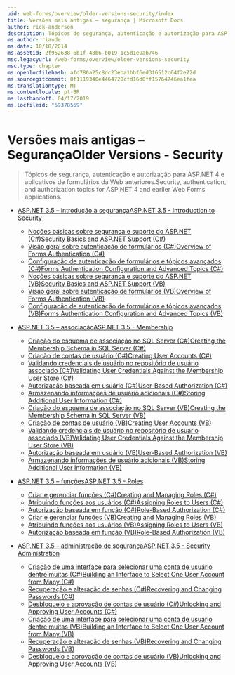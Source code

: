 ```yaml
---
uid: web-forms/overview/older-versions-security/index
title: Versões mais antigas – segurança | Microsoft Docs
author: rick-anderson
description: Tópicos de segurança, autenticação e autorização para ASP.NET 4 e aplicativos de formulários da Web anteriores.
ms.author: riande
ms.date: 10/18/2014
ms.assetid: 2f952638-6b1f-48b6-b019-1c5d1e9ab746
msc.legacyurl: /web-forms/overview/older-versions-security
msc.type: chapter
ms.openlocfilehash: afd786a25c8dc23eba1bbf6ed3f6512c64f2e72d
ms.sourcegitcommit: 0f1119340e4464720cfd16d0ff15764746ea1fea
ms.translationtype: MT
ms.contentlocale: pt-BR
ms.lasthandoff: 04/17/2019
ms.locfileid: "59378569"
---
```

# <a name="older-versions---security"></a><span data-ttu-id="22b66-103">Versões mais antigas – Segurança</span><span class="sxs-lookup"><span data-stu-id="22b66-103">Older Versions - Security</span></span>

> <span data-ttu-id="22b66-104">Tópicos de segurança, autenticação e autorização para ASP.NET 4 e aplicativos de formulários da Web anteriores.</span><span class="sxs-lookup"><span data-stu-id="22b66-104">Security, authentication, and authorization topics for ASP.NET 4 and earlier Web Forms applications.</span></span>


- [<span data-ttu-id="22b66-105">ASP.NET 3.5 – introdução à segurança</span><span class="sxs-lookup"><span data-stu-id="22b66-105">ASP.NET 3.5 - Introduction to Security</span></span>](introduction/index.md)

    - [<span data-ttu-id="22b66-106">Noções básicas sobre segurança e suporte do ASP.NET (C#)</span><span class="sxs-lookup"><span data-stu-id="22b66-106">Security Basics and ASP.NET Support (C#)</span></span>](introduction/security-basics-and-asp-net-support-cs.md)
    - [<span data-ttu-id="22b66-107">Visão geral sobre autenticação de formulários (C#)</span><span class="sxs-lookup"><span data-stu-id="22b66-107">Overview of Forms Authentication (C#)</span></span>](introduction/an-overview-of-forms-authentication-cs.md)
    - [<span data-ttu-id="22b66-108">Configuração de autenticação de formulários e tópicos avançados (C#)</span><span class="sxs-lookup"><span data-stu-id="22b66-108">Forms Authentication Configuration and Advanced Topics (C#)</span></span>](introduction/forms-authentication-configuration-and-advanced-topics-cs.md)
    - [<span data-ttu-id="22b66-109">Noções básicas sobre segurança e suporte do ASP.NET (VB)</span><span class="sxs-lookup"><span data-stu-id="22b66-109">Security Basics and ASP.NET Support (VB)</span></span>](introduction/security-basics-and-asp-net-support-vb.md)
    - [<span data-ttu-id="22b66-110">Visão geral sobre autenticação de formulários (VB)</span><span class="sxs-lookup"><span data-stu-id="22b66-110">Overview of Forms Authentication (VB)</span></span>](introduction/an-overview-of-forms-authentication-vb.md)
    - [<span data-ttu-id="22b66-111">Configuração de autenticação de formulários e tópicos avançados (VB)</span><span class="sxs-lookup"><span data-stu-id="22b66-111">Forms Authentication Configuration and Advanced Topics (VB)</span></span>](introduction/forms-authentication-configuration-and-advanced-topics-vb.md)
- [<span data-ttu-id="22b66-112">ASP.NET 3.5 – associação</span><span class="sxs-lookup"><span data-stu-id="22b66-112">ASP.NET 3.5 - Membership</span></span>](membership/index.md)

    - [<span data-ttu-id="22b66-113">Criação do esquema de associação no SQL Server (C#)</span><span class="sxs-lookup"><span data-stu-id="22b66-113">Creating the Membership Schema in SQL Server (C#)</span></span>](membership/creating-the-membership-schema-in-sql-server-cs.md)
    - [<span data-ttu-id="22b66-114">Criação de contas de usuário (C#)</span><span class="sxs-lookup"><span data-stu-id="22b66-114">Creating User Accounts (C#)</span></span>](membership/creating-user-accounts-cs.md)
    - [<span data-ttu-id="22b66-115">Validando credenciais de usuário no repositório de usuário associado (C#)</span><span class="sxs-lookup"><span data-stu-id="22b66-115">Validating User Credentials Against the Membership User Store (C#)</span></span>](membership/validating-user-credentials-against-the-membership-user-store-cs.md)
    - [<span data-ttu-id="22b66-116">Autorização baseada em usuário (C#)</span><span class="sxs-lookup"><span data-stu-id="22b66-116">User-Based Authorization (C#)</span></span>](membership/user-based-authorization-cs.md)
    - [<span data-ttu-id="22b66-117">Armazenando informações de usuário adicionais (C#)</span><span class="sxs-lookup"><span data-stu-id="22b66-117">Storing Additional User Information (C#)</span></span>](membership/storing-additional-user-information-cs.md)
    - [<span data-ttu-id="22b66-118">Criação do esquema de associação no SQL Server (VB)</span><span class="sxs-lookup"><span data-stu-id="22b66-118">Creating the Membership Schema in SQL Server (VB)</span></span>](membership/creating-the-membership-schema-in-sql-server-vb.md)
    - [<span data-ttu-id="22b66-119">Criação de contas de usuário (VB)</span><span class="sxs-lookup"><span data-stu-id="22b66-119">Creating User Accounts (VB)</span></span>](membership/creating-user-accounts-vb.md)
    - [<span data-ttu-id="22b66-120">Validando credenciais de usuário no repositório de usuário associado (VB)</span><span class="sxs-lookup"><span data-stu-id="22b66-120">Validating User Credentials Against the Membership User Store (VB)</span></span>](membership/validating-user-credentials-against-the-membership-user-store-vb.md)
    - [<span data-ttu-id="22b66-121">Autorização baseada em usuário (VB)</span><span class="sxs-lookup"><span data-stu-id="22b66-121">User-Based Authorization (VB)</span></span>](membership/user-based-authorization-vb.md)
    - [<span data-ttu-id="22b66-122">Armazenando informações de usuário adicionais (VB)</span><span class="sxs-lookup"><span data-stu-id="22b66-122">Storing Additional User Information (VB)</span></span>](membership/storing-additional-user-information-vb.md)
- [<span data-ttu-id="22b66-123">ASP.NET 3.5 – funções</span><span class="sxs-lookup"><span data-stu-id="22b66-123">ASP.NET 3.5 - Roles</span></span>](roles/index.md)

    - [<span data-ttu-id="22b66-124">Criar e gerenciar funções (C#)</span><span class="sxs-lookup"><span data-stu-id="22b66-124">Creating and Managing Roles (C#)</span></span>](roles/creating-and-managing-roles-cs.md)
    - [<span data-ttu-id="22b66-125">Atribuindo funções aos usuários (C#)</span><span class="sxs-lookup"><span data-stu-id="22b66-125">Assigning Roles to Users (C#)</span></span>](roles/assigning-roles-to-users-cs.md)
    - [<span data-ttu-id="22b66-126">Autorização baseada em função (C#)</span><span class="sxs-lookup"><span data-stu-id="22b66-126">Role-Based Authorization (C#)</span></span>](roles/role-based-authorization-cs.md)
    - [<span data-ttu-id="22b66-127">Criar e gerenciar funções (VB)</span><span class="sxs-lookup"><span data-stu-id="22b66-127">Creating and Managing Roles (VB)</span></span>](roles/creating-and-managing-roles-vb.md)
    - [<span data-ttu-id="22b66-128">Atribuindo funções aos usuários (VB)</span><span class="sxs-lookup"><span data-stu-id="22b66-128">Assigning Roles to Users (VB)</span></span>](roles/assigning-roles-to-users-vb.md)
    - [<span data-ttu-id="22b66-129">Autorização baseada em função (VB)</span><span class="sxs-lookup"><span data-stu-id="22b66-129">Role-Based Authorization (VB)</span></span>](roles/role-based-authorization-vb.md)
- [<span data-ttu-id="22b66-130">ASP.NET 3.5 – administração de segurança</span><span class="sxs-lookup"><span data-stu-id="22b66-130">ASP.NET 3.5 - Security Administration</span></span>](admin/index.md)

    - [<span data-ttu-id="22b66-131">Criação de uma interface para selecionar uma conta de usuário dentre muitas (C#)</span><span class="sxs-lookup"><span data-stu-id="22b66-131">Building an Interface to Select One User Account from Many (C#)</span></span>](admin/building-an-interface-to-select-one-user-account-from-many-cs.md)
    - [<span data-ttu-id="22b66-132">Recuperação e alteração de senhas (C#)</span><span class="sxs-lookup"><span data-stu-id="22b66-132">Recovering and Changing Passwords (C#)</span></span>](admin/recovering-and-changing-passwords-cs.md)
    - [<span data-ttu-id="22b66-133">Desbloqueio e aprovação de contas de usuário (C#)</span><span class="sxs-lookup"><span data-stu-id="22b66-133">Unlocking and Approving User Accounts (C#)</span></span>](admin/unlocking-and-approving-user-accounts-cs.md)
    - [<span data-ttu-id="22b66-134">Criação de uma interface para selecionar uma conta de usuário dentre muitas (VB)</span><span class="sxs-lookup"><span data-stu-id="22b66-134">Building an Interface to Select One User Account from Many (VB)</span></span>](admin/building-an-interface-to-select-one-user-account-from-many-vb.md)
    - [<span data-ttu-id="22b66-135">Recuperação e alteração de senhas (VB)</span><span class="sxs-lookup"><span data-stu-id="22b66-135">Recovering and Changing Passwords (VB)</span></span>](admin/recovering-and-changing-passwords-vb.md)
    - [<span data-ttu-id="22b66-136">Desbloqueio e aprovação de contas de usuário (VB)</span><span class="sxs-lookup"><span data-stu-id="22b66-136">Unlocking and Approving User Accounts (VB)</span></span>](admin/unlocking-and-approving-user-accounts-vb.md)
